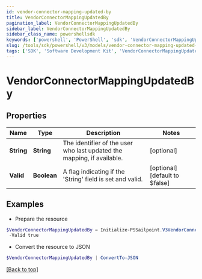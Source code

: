 ```yaml
---
id: vendor-connector-mapping-updated-by
title: VendorConnectorMappingUpdatedBy
pagination_label: VendorConnectorMappingUpdatedBy
sidebar_label: VendorConnectorMappingUpdatedBy
sidebar_class_name: powershellsdk
keywords: ['powershell', 'PowerShell', 'sdk', 'VendorConnectorMappingUpdatedBy', 'VendorConnectorMappingUpdatedBy'] 
slug: /tools/sdk/powershell/v3/models/vendor-connector-mapping-updated-by
tags: ['SDK', 'Software Development Kit', 'VendorConnectorMappingUpdatedBy', 'VendorConnectorMappingUpdatedBy']
---
```



# VendorConnectorMappingUpdatedBy

## Properties

Name | Type | Description | Notes
------------ | ------------- | ------------- | -------------
**String** | **String** | The identifier of the user who last updated the mapping, if available. | [optional] 
**Valid** | **Boolean** | A flag indicating if the 'String' field is set and valid. | [optional] [default to $false]

## Examples

- Prepare the resource
```powershell
$VendorConnectorMappingUpdatedBy = Initialize-PSSailpoint.V3VendorConnectorMappingUpdatedBy  -String user-67891 `
 -Valid true
```

- Convert the resource to JSON
```powershell
$VendorConnectorMappingUpdatedBy | ConvertTo-JSON
```


[[Back to top]](#) 

